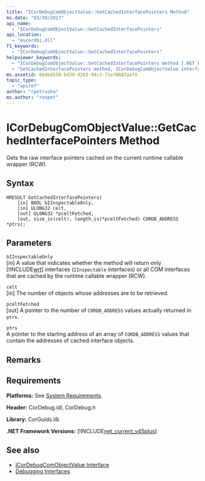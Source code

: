 ```yaml
---
title: "ICorDebugComObjectValue::GetCachedInterfacePointers Method"
ms.date: "03/30/2017"
api_name: 
  - "ICorDebugComObjectValue::GetCachedInterfacePointers"
api_location: 
  - "mscordbi.dll"
f1_keywords: 
  - "ICorDebugComObjectValue::GetCachedInterfacePointers"
helpviewer_keywords: 
  - "ICorDebugComObjectValue::GetCachedInterfacePointers method [.NET Framework debugging]"
  - "GetCachedInterfacePointers method, ICorDebugComObjectValue interface [.NET Framework debugging]"
ms.assetid: 08dbd558-bd39-4263-94c2-71e70687aaf0
topic_type: 
  - "apiref"
author: "rpetrusha"
ms.author: "ronpet"
---
```

# ICorDebugComObjectValue::GetCachedInterfacePointers Method
Gets the raw interface pointers cached on the current runtime callable wrapper (RCW).  
  
## Syntax  
  
```  
HRESULT GetCachedInterfacePointers(  
    [in] BOOL bIInspectableOnly,  
    [in] ULONG32 celt,  
    [out] ULONG32 *pceltFetched,  
    [out, size_is(celt), length_is(*pceltFetched) CORDB_ADDRESS *ptrs);  
```  
  
## Parameters  
 `bIInspectableOnly`  
 [in] A value that indicates whether the method will return only [!INCLUDE[wrt](../../../../includes/wrt-md.md)] interfaces (`IInspectable` interfaces) or all COM interfaces that are cached by the runtime callable wrapper (RCW).  
  
 `celt`  
 [in] The number of objects whose addresses are to be retrieved.  
  
 `pceltFetched`  
 [out] A pointer to the number of `CORDB_ADDRESS` values actually returned in `ptrs`.  
  
 `ptrs`  
 A pointer to the starting address of an array of `CORDB_ADDRESS` values that contain the addresses of cached interface objects.  
  
## Remarks  
  
## Requirements  
 **Platforms:** See [System Requirements](../../../../docs/framework/get-started/system-requirements.md).  
  
 **Header:** CorDebug.idl, CorDebug.h  
  
 **Library:** CorGuids.lib  
  
 **.NET Framework Versions:** [!INCLUDE[net_current_v45plus](../../../../includes/net-current-v45plus-md.md)]  
  
## See also
- [ICorDebugComObjectValue Interface](../../../../docs/framework/unmanaged-api/debugging/icordebugcomobjectvalue-interface.md)
- [Debugging Interfaces](../../../../docs/framework/unmanaged-api/debugging/debugging-interfaces.md)
